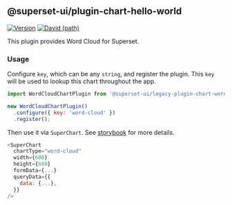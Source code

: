 ## @superset-ui/plugin-chart-hello-world

[![Version](https://img.shields.io/npm/v/@superset-ui/plugin-chart-word-cloud.svg?style=flat-square)](https://img.shields.io/npm/v/@superset-ui/plugin-chart-word-cloud.svg?style=flat-square)
[![David (path)](https://img.shields.io/david/apache-superset/superset-ui-plugins.svg?path=packages%2Fsuperset-ui-plugin-chart-word-cloud&style=flat-square)](https://david-dm.org/apache-superset/superset-ui-plugins?path=packages/superset-ui-plugin-chart-word-cloud)

This plugin provides Word Cloud for Superset.

### Usage

Configure `key`, which can be any `string`, and register the plugin. This `key` will be used to lookup this chart throughout the app.

```js
import WordCloudChartPlugin from '@superset-ui/legacy-plugin-chart-word-cloud';

new WordCloudChartPlugin()
  .configure({ key: 'word-cloud' })
  .register();
```

Then use it via `SuperChart`. See [storybook](https://apache-superset.github.io/superset-ui-plugins/?selectedKind=plugin-chart-word-cloud) for more details.

```js
<SuperChart
  chartType="word-cloud"
  width={600}
  height={600}
  formData={...}
  queryData={{
    data: {...},
  }}
/>
```
